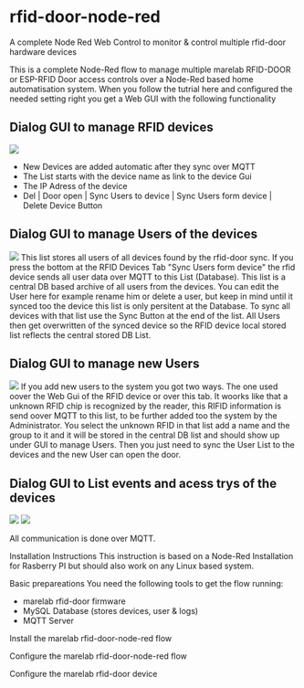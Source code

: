 # rfid-door-node-red
A complete Node Red Web Control to monitor &amp; control multiple rfid-door hardware devices

This is a complete Node-Red flow to manage multiple marelab RFID-DOOR or ESP-RFID Door access controls over a Node-Red based home automatisation system. When you follow the tutrial here and configured the needed setting right you get a Web GUI with the following functionality

## Dialog GUI to manage RFID devices
<img src="https://github.com/marelab/rfid-door-node-red/blob/master/images/gui-reader-list.png">

* New Devices are added automatic after they sync over MQTT
* The List starts with the device name as link to the device Gui
* The IP Adress of the device
* Del | Door open | Sync Users to device | Sync Users form device | Delete Device Button



## Dialog GUI to manage Users of the devices
<img src="https://github.com/marelab/rfid-door-node-red/blob/master/images/gui-user-list.png"/>
This list stores all users of all devices found by the rfid-door sync. If you press the bottom at the RFID Devices Tab "Sync Users form device" the rfid device sends all user data over MQTT to this List (Database). This list is a central DB based archive of all users from the devices. You can edit the User here for example rename him or delete a user, but keep in mind until it synced too the device this list is only persitent at the Database. To sync all devices with that list use the Sync Button at the end of the list. All Users then get overwritten of the synced device so the RFID device local stored list reflects the central stored DB List. 

## Dialog GUI to manage new Users 
<img src="https://github.com/marelab/rfid-door-node-red/blob/master/images/gui-unkonwn-user.png">
If you add new users to the system you got two ways. The one used oover the Web Gui of the RFID device or over this tab. It woorks like that a unknown RFID chip is recognized by the reader, this RIFID information is send oover MQTT to this list, to be further added too the system by the Administrator. You select the unknown RFID in that list add a name and the group to it and it will be stored in the central DB list and should show up under GUI to manage Users. Then you just need to sync the User List to the devices and the new User can open the door.


## Dialog GUI to List events and acess trys of the devices
<img src="https://github.com/marelab/rfid-door-node-red/blob/master/images/gui-access-log.png">
<img src="https://github.com/marelab/rfid-door-node-red/blob/master/images/gui-event-log.png">


All communication is done over MQTT. 

Installation Instructions
This instruction is based on a Node-Red Installation for Rasberry PI but should also work on any Linux based system.

Basic prepareations
You need the following tools to get the flow running:
- marelab rfid-door firmware 
- MySQL Database (stores devices, user & logs)
- MQTT Server

Install the marelab rfid-door-node-red flow

Configure the marelab rfid-door-node-red flow

Configure the marelab rfid-door device
